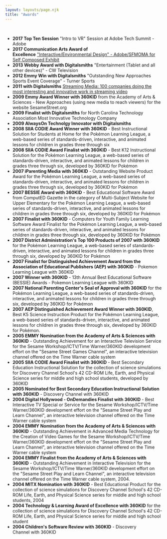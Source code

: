 ```yaml
---
layout: layouts/page.njk
title: "Awards"
---
```


 

- **2017 Top Ten Session** "Intro to VR" Session at Adobe Tech Summit - Adobe
- **2017 Communication Arts Award of Excellence** ["Interactive/Environmental Design" - Adobe/SFMOMA for Self Composed Exhibit](https://www.commarts.com/project/24685/self-composed)
- **2013 Webby Award with Digitalsmiths** "Entertainment (Tablet and all other devices)" - CW Television
- **2012 Emmy Win with Digitalsmiths** "Outstanding New Approaches Sports Event Coverage" - Turner Sports
- **2011 with Digitalsmiths** [Streaming Media: 100 companies doing the most interesting and innovative work in streaming video](http://www.streamingmedia.com/Articles/Editorial/Featured-Articles/The-List-of-the-100-Companies-that-Matter-Most-in-Online-Video-78122.aspx)
- **2009 Emmy Award Winner with 360KID** from the Academy of Arts & Sciences - New Approaches (using new media to reach viewers) for the website SesameStreet.org
- **2009 Finalist with Digitalsmiths** for North Carolina Technology Association Most Innovative Technology Company
- **2009 AlwaysOn Technolgy Innovator with Digitalsmiths**
- **2008 SIIA CODIE Award Winner with 360KID** - Best Instructional Solution for Students at Home for the Pokémon Learning League, a web-based series of standards-driven, interactive, and animated lessons for children in grades three through six
- **2008 SIIA CODIE Award Finalist with 360KID** - Best K12 Instructional Solution for the Pokémon Learning League, a web-based series of standards-driven, interactive, and animated lessons for children in grades three through six, developed by 360KID for Pokémon
- **2007 iParenting Media with 360KID** - Outstanding Website Product Award for the Pokémon Learning League, a web-based series of standards-driven, interactive, and animated lessons for children in grades three through six, developed by 360KID for Pokémon
- **2007 BESSIE Award with 360KID** - Best Educational Software Award from ComputED Gazette in the category of Multi-Subject Website for Upper Elementary for the Pokémon Learning League, a web-based series of standards-driven, interactive, and animated lessons for children in grades three through six, developed by 360KID for Pokémon
- **2007 Finalist with 360KID** - Computers for Youth Family Learning Software Award Finalist for the Pokémon Learning League, a web-based series of standards-driven, interactive, and animated lessons for children in grades three through six, developed by 360KID for Pokémon
- **2007 District Administration's Top 100 Products of 2007 with 360KID** for the Pokémon Learning League, a web-based series of standards-driven, interactive, and animated lessons for children in grades three through six, developed by 360KID for Pokémon
- **2007 Finalist for Distinguished Achievement Award from the Association of Educational Publishers (AEP) with 360KID** - Pokemon Learning League with 360KID
- **2007 Winner with 360KID** - 13th Annual Best Educational Software (BESSIE) Awards - Pokemon Learning League with 360KID
- **2007 National Parenting Center's Seal of Approval with 360KID** for the Pokémon Learning League, a web-based series of standards-driven, interactive, and animated lessons for children in grades three through six, developed by 360KID for Pokémon
- **2007 AEP Distinguished Achievement Award Winner with 360KID**, Best K5 Science Instruction Product for the Pokémon Learning League, a web-based series of standards-driven, interactive, and animated lessons for children in grades three through six, developed by 360KID for Pokémon.
- **2005 EMMY Nomination from the Academy of Arts & Sciences with 360KID** - Outstanding Achievement for an Interactive Television Service for the Sesame Workshop/ICTV/Time Warner/360KID development effort on the "Sesame Street Games Channel", an interactive television channel offered on the Time Warner cable system
- **2005 SIIA CODIE Award Finalist with 360KID** - Best Secondary Education Instructional Solution for the collection of science simulations for Discovery Channel School's 42 CD-ROM Life, Earth, and Physical Science series for middle and high school students, developed by 360KID
- **2005 Nominated for Best Secondary Education Instructional Solution with 360KID** - Discovery Channel with 360KID
- **2004 Digital Hollywood - OnDemandies Finalist with 360KID** - Best Interactive TV Special or Service for the Sesame Workshop/ICTV/Time Warner/360KID development effort on the "Sesame Street Play and Learn Channel", an interactive television channel offered on the Time Warner cable system
- **2004 EMMY Nomination from the Academy of Arts & Sciences with 360KID** - Outstanding Achievement in Advanced Media Technology for the Creation of Video Games for the Sesame Workshop/ICTV/Time Warner/360KID development effort on the "Sesame Street Play and Learn Channel", an interactive television channel offered on the Time Warner cable system
- **2004 EMMY Finalist from the Academy of Arts & Sciences with 360KID** - Outstanding Achievement in Interactive Television for the Sesame Workshop/ICTV/Time Warner/360KID development effort on the "Sesame Street Play and Learn Channel", an interactive television channel offered on the Time Warner cable system, 2004.
- **2004 MITX Nomination with 360KID** - Best Educational Product for the collection of science simulations for Discovery Channel School's 42 CD-ROM Life, Earth, and Physical Science series for middle and high school students, 2004
- **2004 Technology & Learning Award of Excellence with 360KID** for the collection of science simulations for Discovery Channel School's 42 CD-ROM Life, Earth, and Physical Science series for middle and high school student
- **2004 Children's Software Review with 360KID** - Discovery Channel with 360KID
